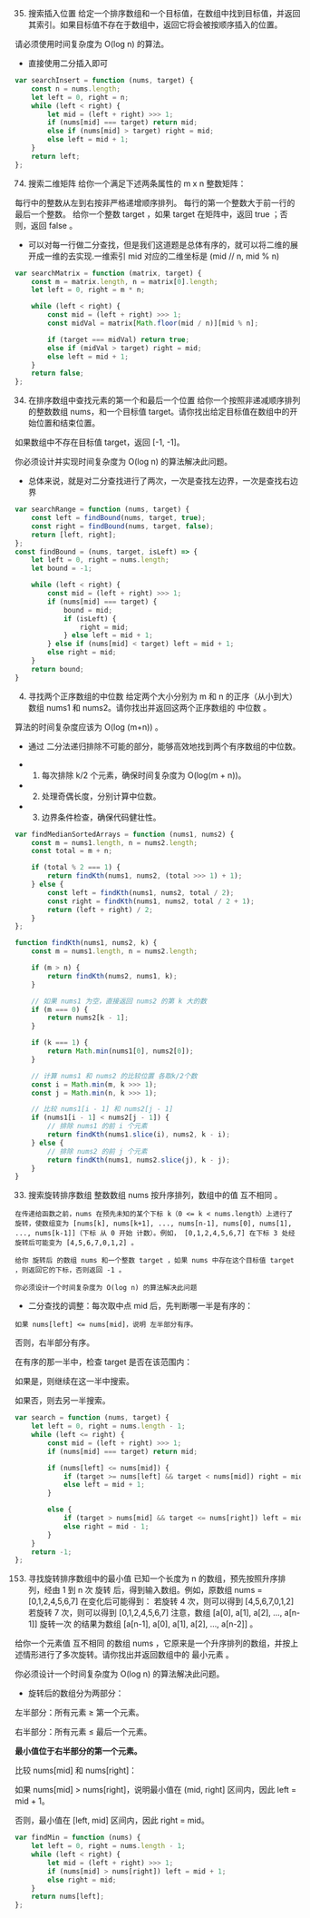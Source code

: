 35. 搜索插入位置
    给定一个排序数组和一个目标值，在数组中找到目标值，并返回其索引。如果目标值不存在于数组中，返回它将会被按顺序插入的位置。

请必须使用时间复杂度为 O(log n) 的算法。

- 直接使用二分插入即可

```js
var searchInsert = function (nums, target) {
    const n = nums.length;
    let left = 0, right = n;
    while (left < right) {
        let mid = (left + right) >>> 1;
        if (nums[mid] === target) return mid;
        else if (nums[mid] > target) right = mid;
        else left = mid + 1;
    }
    return left;
};
```

74. 搜索二维矩阵
    给你一个满足下述两条属性的 m x n 整数矩阵：

每行中的整数从左到右按非严格递增顺序排列。
每行的第一个整数大于前一行的最后一个整数。
给你一个整数 target ，如果 target 在矩阵中，返回 true ；否则，返回 false 。

- 可以对每一行做二分查找，但是我们这道题是总体有序的，就可以将二维的展开成一维的去实现.一维索引 mid 对应的二维坐标是 (mid // n, mid % n)

```js
var searchMatrix = function (matrix, target) {
    const m = matrix.length, n = matrix[0].length;
    let left = 0, right = m * n;

    while (left < right) {
        const mid = (left + right) >>> 1;
        const midVal = matrix[Math.floor(mid / n)][mid % n];

        if (target === midVal) return true;
        else if (midVal > target) right = mid;
        else left = mid + 1;
    }
    return false;
};
```

34. 在排序数组中查找元素的第一个和最后一个位置
    给你一个按照非递减顺序排列的整数数组 nums，和一个目标值 target。请你找出给定目标值在数组中的开始位置和结束位置。

如果数组中不存在目标值 target，返回 [-1, -1]。

你必须设计并实现时间复杂度为 O(log n) 的算法解决此问题。

- 总体来说，就是对二分查找进行了两次，一次是查找左边界，一次是查找右边界

```js
var searchRange = function (nums, target) {
    const left = findBound(nums, target, true);
    const right = findBound(nums, target, false);
    return [left, right];
};
const findBound = (nums, target, isLeft) => {
    let left = 0, right = nums.length;
    let bound = -1;

    while (left < right) {
        const mid = (left + right) >>> 1;
        if (nums[mid] === target) {
            bound = mid;
            if (isLeft) {
                right = mid;
            } else left = mid + 1;
        } else if (nums[mid] < target) left = mid + 1;
        else right = mid;
    }
    return bound;
}
```
4. 寻找两个正序数组的中位数
给定两个大小分别为 m 和 n 的正序（从小到大）数组 nums1 和 nums2。请你找出并返回这两个正序数组的 中位数 。

算法的时间复杂度应该为 O(log (m+n)) 。
- 通过 二分法递归排除不可能的部分，能够高效地找到两个有序数组的中位数。

- 1. 每次排除 k/2 个元素，确保时间复杂度为 O(log(m + n))。

- 2. 处理奇偶长度，分别计算中位数。

- 3. 边界条件检查，确保代码健壮性。
```js
var findMedianSortedArrays = function (nums1, nums2) {
    const m = nums1.length, n = nums2.length;
    const total = m + n;

    if (total % 2 === 1) {
        return findKth(nums1, nums2, (total >>> 1) + 1);
    } else {
        const left = findKth(nums1, nums2, total / 2);
        const right = findKth(nums1, nums2, total / 2 + 1);
        return (left + right) / 2;
    }
};

function findKth(nums1, nums2, k) {
    const m = nums1.length, n = nums2.length;

    if (m > n) {
        return findKth(nums2, nums1, k);
    }

    // 如果 nums1 为空，直接返回 nums2 的第 k 大的数
    if (m === 0) {
        return nums2[k - 1];
    }

    if (k === 1) {
        return Math.min(nums1[0], nums2[0]);
    }

    // 计算 nums1 和 nums2 的比较位置 各取k/2个数
    const i = Math.min(m, k >>> 1);
    const j = Math.min(n, k >>> 1);

    // 比较 nums1[i - 1] 和 nums2[j - 1]
    if (nums1[i - 1] < nums2[j - 1]) {
        // 排除 nums1 的前 i 个元素
        return findKth(nums1.slice(i), nums2, k - i);
    } else {
        // 排除 nums2 的前 j 个元素
        return findKth(nums1, nums2.slice(j), k - j);
    }
}
```

33. 搜索旋转排序数组
整数数组 nums 按升序排列，数组中的值 互不相同 。
```
在传递给函数之前，nums 在预先未知的某个下标 k（0 <= k < nums.length）上进行了 旋转，使数组变为 [nums[k], nums[k+1], ..., nums[n-1], nums[0], nums[1], ..., nums[k-1]]（下标 从 0 开始 计数）。例如， [0,1,2,4,5,6,7] 在下标 3 处经旋转后可能变为 [4,5,6,7,0,1,2] 。

给你 旋转后 的数组 nums 和一个整数 target ，如果 nums 中存在这个目标值 target ，则返回它的下标，否则返回 -1 。

你必须设计一个时间复杂度为 O(log n) 的算法解决此问题
```
- 二分查找的调整：每次取中点 mid 后，先判断哪一半是有序的：
```
如果 nums[left] <= nums[mid]，说明 左半部分有序。
```
否则，右半部分有序。

在有序的那一半中，检查 target 是否在该范围内：

如果是，则继续在这一半中搜索。

如果否，则去另一半搜索。

```js
var search = function (nums, target) {
    let left = 0, right = nums.length - 1;
    while (left <= right) {
        const mid = (left + right) >>> 1;
        if (nums[mid] === target) return mid;

        if (nums[left] <= nums[mid]) {
            if (target >= nums[left] && target < nums[mid]) right = mid - 1;
            else left = mid + 1;
        }

        else {
            if (target > nums[mid] && target <= nums[right]) left = mid + 1;
            else right = mid - 1;
        }
    }
    return -1;
};
```
153. 寻找旋转排序数组中的最小值
已知一个长度为 n 的数组，预先按照升序排列，经由 1 到 n 次 旋转 后，得到输入数组。例如，原数组 nums = [0,1,2,4,5,6,7] 在变化后可能得到：
若旋转 4 次，则可以得到 [4,5,6,7,0,1,2]
若旋转 7 次，则可以得到 [0,1,2,4,5,6,7]
注意，数组 [a[0], a[1], a[2], ..., a[n-1]] 旋转一次 的结果为数组 [a[n-1], a[0], a[1], a[2], ..., a[n-2]] 。

给你一个元素值 互不相同 的数组 nums ，它原来是一个升序排列的数组，并按上述情形进行了多次旋转。请你找出并返回数组中的 最小元素 。

你必须设计一个时间复杂度为 O(log n) 的算法解决此问题。

- 旋转后的数组分为两部分：

左半部分：所有元素 ≥ 第一个元素。

右半部分：所有元素 ≤ 最后一个元素。

**最小值位于右半部分的第一个元素。**

比较 nums[mid] 和 nums[right]：

如果 nums[mid] > nums[right]，说明最小值在 (mid, right] 区间内，因此 left = mid + 1。

否则，最小值在 [left, mid] 区间内，因此 right = mid。

```js
var findMin = function (nums) {
    let left = 0, right = nums.length - 1;
    while (left < right) {
        let mid = (left + right) >>> 1;
        if (nums[mid] > nums[right]) left = mid + 1;
        else right = mid;
    }
    return nums[left];
};
```

